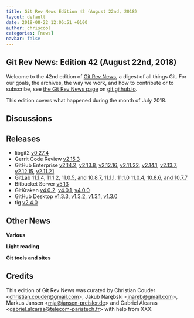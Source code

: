 ```yaml
---
title: Git Rev News Edition 42 (August 22nd, 2018)
layout: default
date: 2018-08-22 12:06:51 +0100
author: chriscool
categories: [news]
navbar: false
---
```


## Git Rev News: Edition 42 (August 22nd, 2018)

Welcome to the 42nd edition of [Git Rev News](https://git.github.io/rev_news/rev_news/),
a digest of all things Git. For our goals, the archives, the way we work, and how to contribute or to
subscribe, see [the Git Rev News page](https://git.github.io/rev_news/rev_news/) on [git.github.io](http://git.github.io).

This edition covers what happened during the month of July 2018.

## Discussions

<!---
### General
-->

<!---
### Reviews
-->

<!---
### Support
-->

<!---
## Developer Spotlight:
-->

## Releases

+ libgit2 [v0.27.4](https://github.com/libgit2/libgit2/releases/tag/v0.27.4)
+ Gerrit Code Review [v2.15.3](https://www.gerritcodereview.com/releases/2.15.md)
+ GitHub Enterprise [v2.14.2](https://enterprise.github.com/releases/2.14.2),
[v2.13.8](https://enterprise.github.com/releases/2.13.8),
[v2.12.16](https://enterprise.github.com/releases/2.12.16),
[v2.11.22](https://enterprise.github.com/releases/2.11.22),
[v2.14.1](https://enterprise.github.com/releases/2.14.1),
[v2.13.7](https://enterprise.github.com/releases/2.13.7),
[v2.12.15](https://enterprise.github.com/releases/2.12.15),
[v2.11.21](https://enterprise.github.com/releases/2.11.21)
+ GitLab [11.1.4](https://about.gitlab.com/2018/07/31/gitlab-11-1-4-released/),
[11.1.2, 11.0.5, and 10.8.7](https://about.gitlab.com/2018/07/26/security-release-gitlab-11-dot-1-dot-2-released/),
[11.1.1](https://about.gitlab.com/2018/07/24/gitlab-11-1-1-released/),
[11.1.0](https://about.gitlab.com/2018/07/22/gitlab-11-1-released/)
[11.0.4, 10.8.6, and 10.7.7](https://about.gitlab.com/2018/07/17/critical-security-release-gitlab-11-dot-0-dot-4-released/)
+ Bitbucket Server [v5.13](https://confluence.atlassian.com/bitbucketserver/bitbucket-server-release-notes-872139866.html)
+ GitKraken [v4.0.2](https://support.gitkraken.com/release-notes/current),
[v4.0.1](https://support.gitkraken.com/release-notes/current),
[v4.0.0](https://support.gitkraken.com/release-notes/current)
+ GitHub Desktop [v1.3.3](https://desktop.github.com/release-notes/),
[v1.3.2](https://desktop.github.com/release-notes/),
[v1.3.1](https://desktop.github.com/release-notes/),
[v1.3.0](https://desktop.github.com/release-notes/)
+ tig [v2.4.0](https://public-inbox.org/git/CAFuPQ1LtE2OgsfUOff=a_RDA0Q7B7Xk91kyAEWMnG2EW0TNRuw@mail.gmail.com/)

## Other News

__Various__


__Light reading__


__Git tools and sites__


## Credits

This edition of Git Rev News was curated by
Christian Couder &lt;<christian.couder@gmail.com>&gt;,
Jakub Narębski &lt;<jnareb@gmail.com>&gt;,
Markus Jansen &lt;<mja@jansen-preisler.de>&gt; and
Gabriel Alcaras &lt;<gabriel.alcaras@telecom-paristech.fr>&gt;
with help from XXX.
